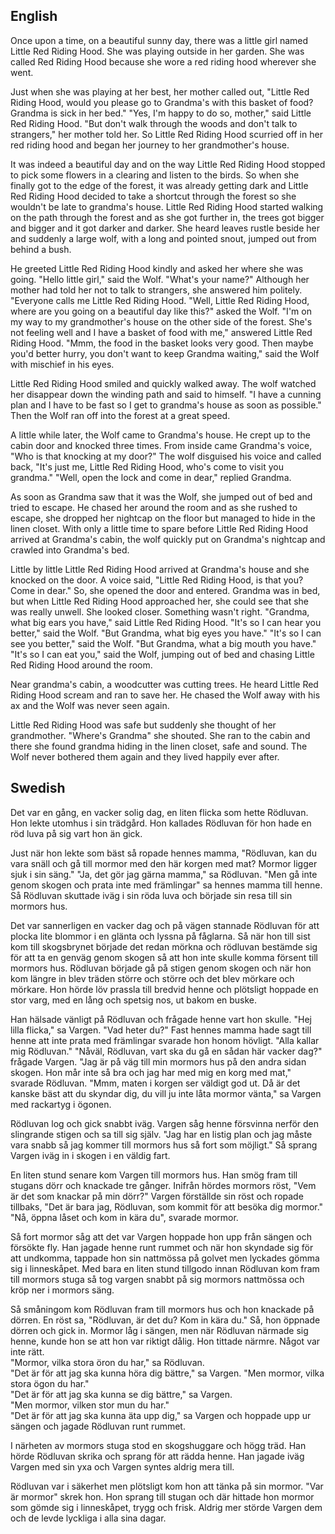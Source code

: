 ## English
Once upon a time, on a beautiful sunny day, there was a little girl named Little Red Riding Hood. She was playing outside in her garden. She was called Red Riding Hood because she wore a red riding hood wherever she went.

Just when she was playing at her best, her mother called out, "Little Red Riding Hood, would you please go to Grandma's with this basket of food? Grandma is sick in her bed." "Yes, I'm happy to do so, mother," said Little Red Riding Hood. "But don't walk through the woods and don't talk to strangers," her mother told her. So Little Red Riding Hood scurried off in her red riding hood and began her journey to her grandmother's house.

It was indeed a beautiful day and on the way Little Red Riding Hood stopped to pick some flowers in a clearing and listen to the birds. So when she finally got to the edge of the forest, it was already getting dark and Little Red Riding Hood decided to take a shortcut through the forest so she wouldn't be late to grandma's house. Little Red Riding Hood started walking on the path through the forest and as she got further in, the trees got bigger and bigger and it got darker and darker. She heard leaves rustle beside her and suddenly a large wolf, with a long and pointed snout, jumped out from behind a bush.

He greeted Little Red Riding Hood kindly and asked her where she was going. "Hello little girl," said the Wolf. "What's your name?" Although her mother had told her not to talk to strangers, she answered him politely. "Everyone calls me Little Red Riding Hood. "Well, Little Red Riding Hood, where are you going on a beautiful day like this?" asked the Wolf. "I'm on my way to my grandmother's house on the other side of the forest. She's not feeling well and I have a basket of food with me," answered Little Red Riding Hood. "Mmm, the food in the basket looks very good. Then maybe you'd better hurry, you don't want to keep Grandma waiting," said the Wolf with mischief in his eyes.

Little Red Riding Hood smiled and quickly walked away. The wolf watched her disappear down the winding path and said to himself. "I have a cunning plan and I have to be fast so I get to grandma's house as soon as possible." Then the Wolf ran off into the forest at a great speed.

A little while later, the Wolf came to Grandma's house. He crept up to the cabin door and knocked three times. From inside came Grandma's voice, "Who is that knocking at my door?" The wolf disguised his voice and called back, "It's just me, Little Red Riding Hood, who's come to visit you grandma." "Well, open the lock and come in dear," replied Grandma.

As soon as Grandma saw that it was the Wolf, she jumped out of bed and tried to escape. He chased her around the room and as she rushed to escape, she dropped her nightcap on the floor but managed to hide in the linen closet. With only a little time to spare before Little Red Riding Hood arrived at Grandma's cabin, the wolf quickly put on Grandma's nightcap and crawled into Grandma's bed.

Little by little Little Red Riding Hood arrived at Grandma's house and she knocked on the door. A voice said, "Little Red Riding Hood, is that you? Come in dear." So, she opened the door and entered. Grandma was in bed, but when Little Red Riding Hood approached her, she could see that she was really unwell. She looked closer. Something wasn't right.
"Grandma, what big ears you have," said Little Red Riding Hood.
"It's so I can hear you better," said the Wolf. "But Grandma, what big eyes you have."
"It's so I can see you better," said the Wolf.
"But Grandma, what a big mouth you have."
"It's so I can eat you," said the Wolf, jumping out of bed and chasing Little Red Riding Hood around the room.

Near grandma's cabin, a woodcutter was cutting trees. He heard Little Red Riding Hood scream and ran to save her. He chased the Wolf away with his ax and the Wolf was never seen again.

Little Red Riding Hood was safe but suddenly she thought of her grandmother. "Where's Grandma" she shouted. She ran to the cabin and there she found grandma hiding in the linen closet, safe and sound. The Wolf never bothered them again and they lived happily ever after.
## Swedish
Det var en gång, en vacker solig dag, en liten flicka som hette Rödluvan. Hon lekte utomhus i sin trädgård. Hon kallades Rödluvan för hon hade en röd luva på sig vart hon än gick.

Just när hon lekte som bäst så ropade hennes mamma, "Rödluvan, kan du vara snäll och gå till mormor med den här korgen med mat? Mormor ligger sjuk i sin säng." "Ja, det gör jag gärna mamma," sa Rödluvan. "Men gå inte genom skogen och prata inte med främlingar" sa hennes mamma till henne. Så Rödluvan skuttade iväg i sin röda luva och började sin resa till sin mormors hus.

Det var sannerligen en vacker dag och på vägen stannade Rödluvan för att plocka lite blommor i en glänta och lyssna på fåglarna. Så när hon till sist kom till skogsbrynet började det redan mörkna och rödluvan bestämde sig för att ta en genväg genom skogen så att hon inte skulle komma försent till mormors hus. Rödluvan började gå på stigen genom skogen och när hon kom längre in blev träden större och större och det blev mörkare och mörkare. Hon hörde löv prassla till bredvid henne och plötsligt hoppade en stor varg, med en lång och spetsig nos, ut bakom en buske.

Han hälsade vänligt på Rödluvan och frågade henne vart hon skulle. "Hej lilla flicka," sa Vargen. "Vad heter du?" Fast hennes mamma hade sagt till henne att inte prata med främlingar svarade hon honom hövligt. "Alla kallar mig Rödluvan." "Nåväl, Rödluvan, vart ska du gå en sådan här vacker dag?" frågade Vargen. "Jag är på väg till min mormors hus på den andra sidan skogen. Hon mår inte så bra och jag har med mig en korg med mat," svarade Rödluvan. "Mmm, maten i korgen ser väldigt god ut. Då är det kanske bäst att du skyndar dig, du vill ju inte låta mormor vänta," sa Vargen med rackartyg i ögonen.

Rödluvan log och gick snabbt iväg. Vargen såg henne försvinna nerför den slingrande stigen och sa till sig själv. "Jag har en listig plan och jag måste vara snabb så jag kommer till mormors hus så fort som möjligt." Så sprang Vargen iväg in i skogen i en väldig fart.

En liten stund senare kom Vargen till mormors hus. Han smög fram till stugans dörr och knackade tre gånger. Inifrån hördes mormors röst, "Vem är det som knackar på min dörr?" Vargen förställde sin röst och ropade tillbaks, "Det är bara jag, Rödluvan, som kommit för att besöka dig mormor." "Nå, öppna låset och kom in kära du", svarade mormor.

Så fort mormor såg att det var Vargen hoppade hon upp från sängen och försökte fly. Han jagade henne runt rummet och när hon skyndade sig för att undkomma, tappade hon sin nattmössa på golvet men lyckades gömma sig i linneskåpet. Med bara en liten stund tillgodo innan Rödluvan kom fram till mormors stuga så tog vargen snabbt på sig mormors nattmössa och kröp ner i mormors säng.

Så småningom kom Rödluvan fram till mormors hus och hon knackade på dörren. En röst sa, "Rödluvan, är det du? Kom in kära du." Så, hon öppnade dörren och gick in. Mormor låg i sängen, men när Rödluvan närmade sig henne, kunde hon se att hon var riktigt dålig. Hon tittade närmre. Något var inte rätt.  
"Mormor, vilka stora öron du har," sa Rödluvan.  
"Det är för att jag ska kunna höra dig bättre," sa Vargen. "Men mormor, vilka stora ögon du har."  
"Det är för att jag ska kunna se dig bättre," sa Vargen.  
"Men mormor, vilken stor mun du har."  
"Det är för att jag ska kunna äta upp dig," sa Vargen och hoppade upp ur sängen och jagade Rödluvan runt rummet.

I närheten av mormors stuga stod en skogshuggare och högg träd. Han hörde Rödluvan skrika och sprang för att rädda henne. Han jagade iväg Vargen med sin yxa och Vargen syntes aldrig mera till.

Rödluvan var i säkerhet men plötsligt kom hon att tänka på sin mormor. "Var är mormor" skrek hon. Hon sprang till stugan och där hittade hon mormor som gömde sig i linneskåpet, trygg och frisk. Aldrig mer störde Vargen dem och de levde lyckliga i alla sina dagar.